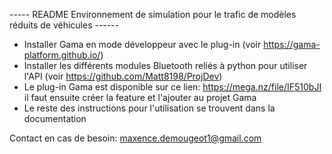 ----- README Environnement de simulation pour le trafic de modèles réduits de véhicules ------

- Installer Gama en mode développeur avec le plug-in (voir https://gama-platform.github.io/)
- Installer les différents modules Bluetooth reliés à python pour utiliser l'API (voir https://github.com/Matt8198/ProjDev)
- Le plug-in Gama est disponible sur ce lien: https://mega.nz/file/IF510bJI il faut ensuite créer la feature et l'ajouter au projet Gama
- Le reste des instructions pour l'utilisation se trouvent dans la documentation


Contact en cas de besoin: maxence.demougeot1@gmail.com
